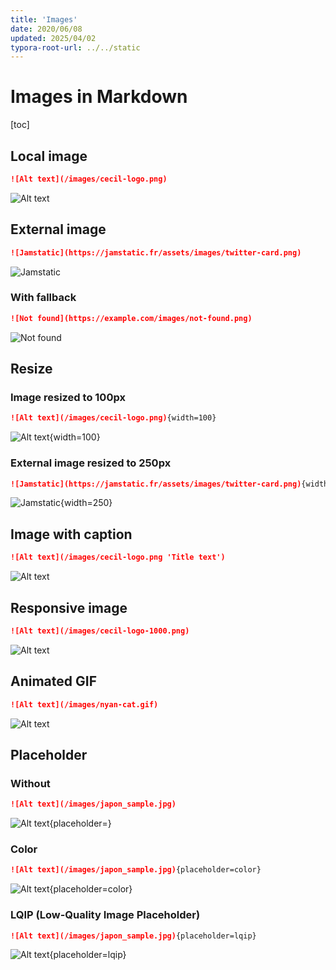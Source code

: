 ```yaml
---
title: 'Images'
date: 2020/06/08
updated: 2025/04/02
typora-root-url: ../../static
---
```

# Images in Markdown

[toc]
<!-- break -->

## Local image

```markdown
![Alt text](/images/cecil-logo.png)
```

![Alt text](/images/cecil-logo.png)

## External image

```markdown
![Jamstatic](https://jamstatic.fr/assets/images/twitter-card.png)
```

![Jamstatic](https://jamstatic.fr/assets/images/twitter-card.png)

### With fallback

```markdown
![Not found](https://example.com/images/not-found.png)
```

![Not found](https://example.com/images/not-found.png)

## Resize

### Image resized to 100px

```markdown
![Alt text](/images/cecil-logo.png){width=100}
```

![Alt text](/images/cecil-logo.png){width=100}

### External image resized to 250px

```markdown
![Jamstatic](https://jamstatic.fr/assets/images/twitter-card.png){width=250}
```

![Jamstatic](https://jamstatic.fr/assets/images/twitter-card.png){width=250}

## Image with caption

```markdown
![Alt text](/images/cecil-logo.png 'Title text')
```

![Alt text](/images/cecil-logo.png 'Title text')

## Responsive image

```markdown
![Alt text](/images/cecil-logo-1000.png)
```

![Alt text](/images/cecil-logo-1000.png)

## Animated GIF

```markdown
![Alt text](/images/nyan-cat.gif)
```

![Alt text](/images/nyan-cat.gif)

## Placeholder

### Without

```markdown
![Alt text](/images/japon_sample.jpg)
```

![Alt text](/images/japon_sample.jpg){placeholder=}

### Color

```markdown
![Alt text](/images/japon_sample.jpg){placeholder=color}
```

![Alt text](/images/japon_sample.jpg){placeholder=color}

### LQIP (Low-Quality Image Placeholder)

```markdown
![Alt text](/images/japon_sample.jpg){placeholder=lqip}
```

![Alt text](/images/japon_sample.jpg){placeholder=lqip}
